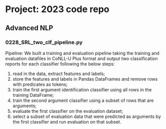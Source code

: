 # Project: 2023 code repo

## Advanced NLP
### 0228_SRL_two_clf_pipeline.py

Pipeline: We built a training and evaluation pipeline taking the training and evaluation datafiles in CoNLL-U Plus format and output two classification reports for each classifier following the below steps: 
1) read in the data, extract features and labels; 
2) store the features and labels in Pandas DataFrames and remove rows with predicates as tokens;
3) train the first argument identification classifier using all rows in the training DataFrame; 
4) train the second argument classifier using a subset of rows that are arguments; 
5) evaluate the first classifier on the evaluation dataset;
6) select a subset of evaluation data that were predicted as arguments by the first classifier and run evaluation on that subset.
